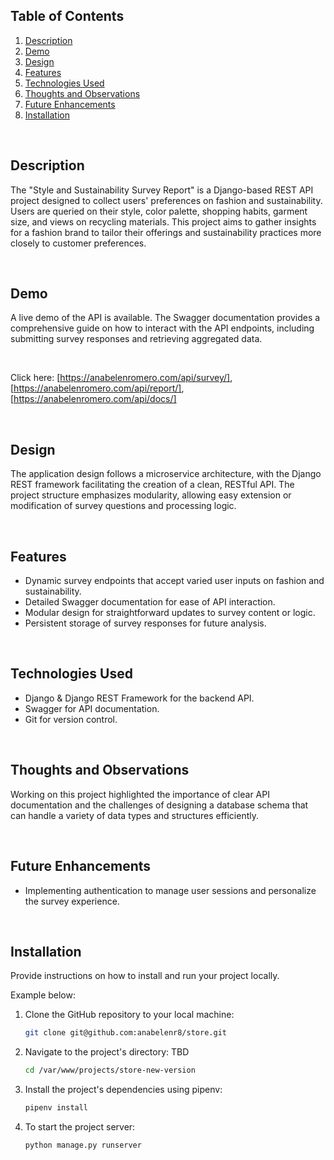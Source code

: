 ## Table of Contents

1. [Description](#description)
1. [Demo](#demo)
1. [Design](#design)
1. [Features](#features)
1. [Technologies Used](#technologies-used)
1. [Thoughts and Observations](#thoughts-and-observations)
1. [Future Enhancements](#future-enhancements)
1. [Installation](#installation)

<br>

## Description

The "Style and Sustainability Survey Report" is a Django-based REST API project
designed to collect users' preferences on fashion and sustainability. Users are
queried on their style, color palette, shopping habits, garment size, and views
on recycling materials. This project aims to gather insights for a
fashion brand to tailor their offerings and sustainability practices more
closely to customer preferences.

<br>

## Demo

A live demo of the API is available. The Swagger documentation provides a
comprehensive guide on how to interact with the API endpoints, including
submitting survey responses and retrieving aggregated data.

<br>

Click
here: [https://anabelenromero.com/api/survey/], [https://anabelenromero.com/api/report/], [https://anabelenromero.com/api/docs/]



<br>

## Design

The application design follows a microservice architecture, with the Django
REST framework facilitating the creation of a clean, RESTful API. The project
structure emphasizes modularity, allowing easy extension or modification of
survey questions and processing logic.

<br>

## Features

- Dynamic survey endpoints that accept varied user inputs on fashion and
  sustainability.
- Detailed Swagger documentation for ease of API interaction.
- Modular design for straightforward updates to survey content or logic.
- Persistent storage of survey responses for future analysis.

<br>

## Technologies Used

- Django & Django REST Framework for the backend API.
- Swagger for API documentation.
- Git for version control.

<br>

## Thoughts and Observations

Working on this project highlighted the importance of clear API documentation
and the challenges of designing a database schema that can handle a variety of
data types and structures efficiently.

<br>

## Future Enhancements

- Implementing authentication to manage user sessions and personalize the
  survey experience.

<br>

## Installation

Provide instructions on how to install and run your project locally.

Example below:

1. Clone the GitHub repository to your local machine:

   ```bash
   git clone git@github.com:anabelenr8/store.git
   ```

2. Navigate to the project's directory: TBD

   ```bash
   cd /var/www/projects/store-new-version
   ```

3. Install the project's dependencies using pipenv:

   ```bash
   pipenv install
   ```

4. To start the project server:

   ```bash
   python manage.py runserver
   ```

<br>
<br>